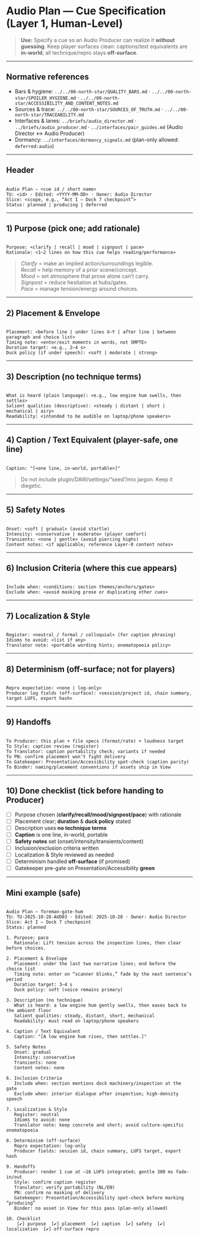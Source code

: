 # Audio Plan — Cue Specification (Layer 1, Human-Level)

> **Use:** Specify a cue so an Audio Producer can realize it **without guessing**. Keep player surfaces clean: captions/text equivalents are **in-world**; all technique/repro stays **off-surface**.

---

## Normative references

- Bars & hygiene: `../../00-north-star/QUALITY_BARS.md` · `../../00-north-star/SPOILER_HYGIENE.md` · `../../00-north-star/ACCESSIBILITY_AND_CONTENT_NOTES.md`
- Sources & trace: `../../00-north-star/SOURCES_OF_TRUTH.md` · `../../00-north-star/TRACEABILITY.md`
- Interfaces & lanes: `../briefs/audio_director.md` · `../briefs/audio_producer.md` · `../interfaces/pair_guides.md` (Audio Director ↔ Audio Producer)
- Dormancy: `../interfaces/dormancy_signals.md` (plan-only allowed: `deferred:audio`)

---

## Header

```

Audio Plan — <cue id / short name>
TU: <id> · Edited: <YYYY-MM-DD> · Owner: Audio Director
Slice: <scope, e.g., “Act I — Dock 7 checkpoint”>
Status: planned | producing | deferred

```

---

## 1) Purpose (pick one; add rationale)

```

Purpose: <clarify | recall | mood | signpost | pace>
Rationale: <1–2 lines on how this cue helps reading/performance>

```

> *Clarify* = make an implied action/surroundings legible.  
> *Recall* = help memory of a prior scene/concept.  
> *Mood* = set atmosphere that prose alone can’t carry.  
> *Signpost* = reduce hesitation at hubs/gates.  
> *Pace* = manage tension/energy around choices.

---

## 2) Placement & Envelope

```

Placement: <before line | under lines X–Y | after line | between paragraph and choice list>
Timing note: <enter/exit moments in words, not SMPTE>
Duration target: <e.g., 2–4 s>
Duck policy (if under speech): <soft | moderate | strong>

```

---

## 3) Description (no technique terms)

```

What is heard (plain language): <e.g., low engine hum swells, then settles>
Salient qualities (descriptive): <steady | distant | short | mechanical | airy>
Readability: <intended to be audible on laptop/phone speakers>

```

---

## 4) Caption / Text Equivalent (player-safe, one line)

```

Caption: "[<one line, in-world, portable>]"

```

> Do not include plugin/DAW/settings/“seed”/mix jargon. Keep it diegetic.

---

## 5) Safety Notes

```

Onset: <soft | gradual> (avoid startle)
Intensity: <conservative | moderate> (player comfort)
Transients: <none | gentle> (avoid piercing highs)
Content notes: <if applicable; reference Layer-0 content notes>

```

---

## 6) Inclusion Criteria (where this cue appears)

```

Include when: <conditions: section themes/anchors/gates>
Exclude when: <avoid masking prose or duplicating other cues>

```

---

## 7) Localization & Style

```

Register: <neutral / formal / colloquial> (for caption phrasing)
Idioms to avoid: <list if any>
Translator note: <portable wording hints; onomatopoeia policy>

```

---

## 8) Determinism (off-surface; not for players)

```

Repro expectation: <none | log-only>
Producer log fields (off-surface): <session/project id, chain summary, target LUFS, export hash>

```

---

## 9) Handoffs

```

To Producer: this plan + file specs (format/rate) + loudness target
To Style: caption review (register)
To Translator: caption portability check; variants if needed
To PN: confirm placement won’t fight delivery
To Gatekeeper: Presentation/Accessibility spot-check (caption parity)
To Binder: naming/placement conventions if assets ship in View

```

---

## 10) Done checklist (tick before handing to Producer)

- [ ] Purpose chosen (**clarify/recall/mood/signpost/pace**) with rationale  
- [ ] Placement clear; **duration** & **duck policy** stated  
- [ ] Description uses **no technique terms**  
- [ ] **Caption** is one line, in-world, portable  
- [ ] **Safety notes** set (onset/intensity/transients/content)  
- [ ] Inclusion/exclusion criteria written  
- [ ] Localization & Style reviewed as needed  
- [ ] Determinism handled **off-surface** (if promised)  
- [ ] Gatekeeper pre-gate on Presentation/Accessibility **green**

---

## Mini example (safe)

```

Audio Plan — foreman-gate-hum
TU: TU-2025-10-28-AUD03 · Edited: 2025-10-28 · Owner: Audio Director
Slice: Act I — Dock 7 checkpoint
Status: planned

1. Purpose: pace
   Rationale: Lift tension across the inspection lines, then clear before choices.

2. Placement & Envelope
   Placement: under the last two narrative lines; end before the choice list
   Timing note: enter on “scanner blinks,” fade by the next sentence’s period
   Duration target: 3–4 s
   Duck policy: soft (voice remains primary)

3. Description (no technique)
   What is heard: a low engine hum gently swells, then eases back to the ambient floor
   Salient qualities: steady, distant, short, mechanical
   Readability: must read on laptop/phone speakers

4. Caption / Text Equivalent
   Caption: "[A low engine hum rises, then settles.]"

5. Safety Notes
   Onset: gradual
   Intensity: conservative
   Transients: none
   Content notes: none

6. Inclusion Criteria
   Include when: section mentions dock machinery/inspection at the gate
   Exclude when: interior dialogue after inspection; high-density speech

7. Localization & Style
   Register: neutral
   Idioms to avoid: none
   Translator note: keep concrete and short; avoid culture-specific onomatopoeia

8. Determinism (off-surface)
   Repro expectation: log-only
   Producer fields: session id, chain summary, LUFS target, export hash

9. Handoffs
   Producer: render 1 cue at −16 LUFS integrated; gentle 300 ms fade-in/out
   Style: confirm caption register
   Translator: verify portability (NL/EN)
   PN: confirm no masking of delivery
   Gatekeeper: Presentation/Accessibility spot-check before marking “producing”
   Binder: no asset in View for this pass (plan-only allowed)

10. Checklist
    [✔] purpose  [✔] placement  [✔] caption  [✔] safety  [✔] localization  [✔] off-surface repro

```
